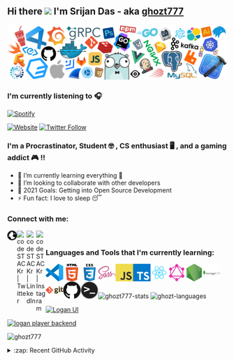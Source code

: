 ## Hi there <img src="https://github.com/TheDudeThatCode/TheDudeThatCode/blob/master/Assets/Hi.gif" width="29px">  I'm Srijan Das - aka [ghozt777][website]

<img src="./github-background.png" alt="background" />

### I'm currently listening to 🎧 
[![Spotify](https://github-spotify-1bs3qe7jk-ghozt777.vercel.app/api/spotify)](https://open.spotify.com/user/ghozt777)


[![Website](https://img.shields.io/website?down_message=offline&label=ghozt&up_color=%238B5CF6&up_message=online&url=https%3A%2F%2Fghozt.netlify.app%2F)](https://ghozt.netlify.app/)
[![Twitter Follow](https://img.shields.io/twitter/url?label=ghozt&logoColor=%231F2937&style=social&url=https%3A%2F%2Ftwitter.com%2Fghozt60510632)](https://twitter.com/ghozt60510632)

### I'm a Procrastinator, Student 🤓  , CS enthusiast 🖥️  , and a gaming addict 🎮 !!

- 🌱 I’m currently learning everything 🤣
- 🤝 I’m looking to collaborate with other developers
- 🥅 2021 Goals: Getting into Open Source Development
- ⚡ Fun fact: I love to sleep 😴 

### Connect with me:

[<img align="left" alt="ghozt.netlify.app" width="22px" src="https://raw.githubusercontent.com/iconic/open-iconic/master/svg/globe.svg" />][website]

[<img align="left" alt="codeSTACKr | Twitter" width="22px" src="https://cdn.jsdelivr.net/npm/simple-icons@v3/icons/twitter.svg" />][twitter]

[<img align="left" alt="codeSTACKr | LinkedIn" width="22px" src="https://cdn.jsdelivr.net/npm/simple-icons@v3/icons/linkedin.svg" />][linkedin]

[<img align="left" alt="codeSTACKr | Instagram" width="22px" src="https://cdn.jsdelivr.net/npm/simple-icons@v3/icons/instagram.svg" />][instagram]

<br />

### Languages and Tools that I'm currently learning:

<img align="left" alt="Visual Studio Code" width="40px" src="https://raw.githubusercontent.com/github/explore/80688e429a7d4ef2fca1e82350fe8e3517d3494d/topics/visual-studio-code/visual-studio-code.png" />
<img align="left" alt="HTML5" width="40px" src="https://raw.githubusercontent.com/github/explore/80688e429a7d4ef2fca1e82350fe8e3517d3494d/topics/html/html.png" />
<img align="left" alt="CSS3" width="40px" src="https://raw.githubusercontent.com/github/explore/80688e429a7d4ef2fca1e82350fe8e3517d3494d/topics/css/css.png" />
<img align="left" alt="Sass" width="40px" src="https://raw.githubusercontent.com/github/explore/80688e429a7d4ef2fca1e82350fe8e3517d3494d/topics/sass/sass.png" />
<img align="left" alt="JavaScript" width="40px" src="https://raw.githubusercontent.com/github/explore/80688e429a7d4ef2fca1e82350fe8e3517d3494d/topics/javascript/javascript.png" />
<img align="left" alt="TypeScript" width="40px" src="https://raw.githubusercontent.com/github/explore/80688e429a7d4ef2fca1e82350fe8e3517d3494d/topics/typescript/typescript.png" />
<img align="left" alt="React" width="40px" src="https://raw.githubusercontent.com/github/explore/80688e429a7d4ef2fca1e82350fe8e3517d3494d/topics/react/react.png" />
<img align="left" alt="GraphQL" width="40px" src="https://raw.githubusercontent.com/github/explore/80688e429a7d4ef2fca1e82350fe8e3517d3494d/topics/graphql/graphql.png" />
<img align="left" alt="Node.js" width="40px" src="https://raw.githubusercontent.com/github/explore/80688e429a7d4ef2fca1e82350fe8e3517d3494d/topics/nodejs/nodejs.png" />
<img align="left" alt="MongoDB" width="40px" src="https://raw.githubusercontent.com/github/explore/80688e429a7d4ef2fca1e82350fe8e3517d3494d/topics/mongodb/mongodb.png" />
<img align="left" alt="Git" width="40px" src="https://raw.githubusercontent.com/github/explore/80688e429a7d4ef2fca1e82350fe8e3517d3494d/topics/git/git.png" />
<img align="left" alt="GitHub" width="40px" src="https://raw.githubusercontent.com/github/explore/78df643247d429f6cc873026c0622819ad797942/topics/github/github.png" />
<img align="left" alt="Terminal" width="40px" src="https://raw.githubusercontent.com/github/explore/80688e429a7d4ef2fca1e82350fe8e3517d3494d/topics/terminal/terminal.png" />

<br />
<br />
<br />





<p><img src="https://github-readme-stats.vercel.app/api?username=ghozt777&show_icons=true&theme=midnight-purple" alt="ghozt777-stats"/>
<img src="https://github-readme-stats.vercel.app/api/top-langs/?username=ghozt777&show_icons=true&theme=midnight-purple" alt="ghozt-languages" />
</p>

[![Logan UI](https://github-readme-stats.vercel.app/api/pin/?username=ghozt777&repo=Logan-UI&show_icons=true&theme=midnight-purple)](https://github.com/ghozt777/Logan-UI)

[![logan player backend](https://github-readme-stats.vercel.app/api/pin/?username=ghozt777&repo=logan-player-backend&show_icons=true&theme=midnight-purple )](https://github.com/ghozt777/logan-player-backend)


<p><img src="https://github-readme-streak-stats.herokuapp.com/?user=ghozt777&theme=dark" alt="ghozt777" />
</p>


<details>
  <summary>:zap: Recent GitHub Activity</summary>

<!--START_SECTION:activity-->
1. ❌ Closed PR [#219](https://github.com/kanak22/CP-DSA-Questions/pull/219) in [kanak22/CP-DSA-Questions](https://github.com/kanak22/CP-DSA-Questions)
2. 💪 Opened PR [#219](https://github.com/kanak22/CP-DSA-Questions/pull/219) in [kanak22/CP-DSA-Questions](https://github.com/kanak22/CP-DSA-Questions)
3. 💪 Opened PR [#211](https://github.com/kanak22/CP-DSA-Questions/pull/211) in [kanak22/CP-DSA-Questions](https://github.com/kanak22/CP-DSA-Questions)
4. 💪 Opened PR [#274](https://github.com/aritraroy24/HACKTOBERFEST2021_PATTERN/pull/274) in [aritraroy24/HACKTOBERFEST2021_PATTERN](https://github.com/aritraroy24/HACKTOBERFEST2021_PATTERN)
5. 🗣 Commented on [#158](https://github.com/kanak22/CP-DSA-Questions/issues/158) in [kanak22/CP-DSA-Questions](https://github.com/kanak22/CP-DSA-Questions)
<!--END_SECTION:activity-->

</details />


[website]: https://ghozt.netlify.app/
[twitter]: https://twitter.com/ghozt60510632
[instagram]: https://www.instagram.com/dontsleeponcustard/
[linkedin]: https://www.linkedin.com/in/srijandas7/

